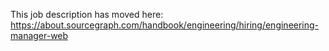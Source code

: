This job description has moved here:
https://about.sourcegraph.com/handbook/engineering/hiring/engineering-manager-web

